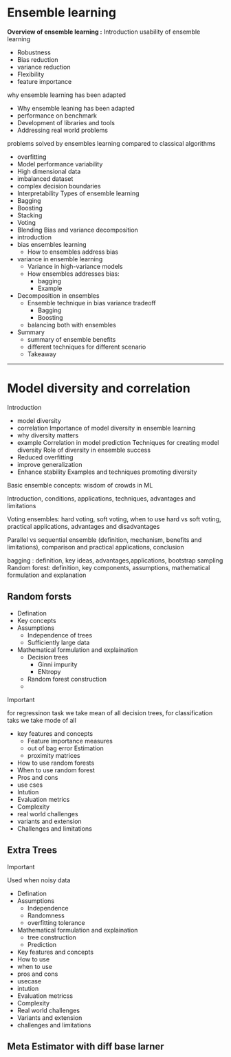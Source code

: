 # Ensemble learning

**Overview of ensemble learning :**
Introduction
usability of ensemble learning
  - Robustness
  - Bias reduction
  - variance reduction
  - Flexibility
  - feature importance
    
why ensemble learning has been adapted
  - Why ensemble leaning has been adapted
  - performance on benchmark
  - Development of libraries and tools
  - Addressing real world problems
  
problems solved by ensembles learning compared to classical algorithms
  - overfitting
  - Model performance variability
  - High dimensional data
  - imbalanced dataset
  - complex decision boundaries
  - Interpretability
Types of ensemble learning
  - Bagging
  - Boosting
  - Stacking
  - Voting
  - Blending
Bias and variance decomposition
  - introduction
  - bias ensembles learning
    - How to ensembles address bias
  - variance in ensemble learning
    - Variance in high-variance models
    - How ensembles addresses bias:
      - bagging
      - Example
  - Decomposition in ensembles
    - Ensemble technique in bias variance tradeoff
      - Bagging
      - Boosting
    - balancing both with ensembles
  - Summary
    - summary of ensemble benefits
    - different techniques for different scenario
    - Takeaway
---
# Model diversity and correlation

Introduction
  - model diversity
  - correlation
Importance of model diversity in ensemble learning
  - why diversity matters
  - example
Correlation in model prediction
Techniques for creating model diversity
Role of diversity in ensemble success
  - Reduced overfitting
  - improve generalization
  - Enhance stability
Examples and techniques promoting diversity
  
Basic ensemble concepts: wisdom of crowds in ML

Introduction, conditions, applications, techniques, advantages and limitations

Voting ensembles: hard voting, soft voting, when to use hard vs soft voting, practical applications, advantages and disadvantages

Parallel vs sequential ensemble (definition, mechanism, benefits and limitations), comparison and practical applications, conclusion 

bagging : definition, key ideas, advantages,applications, bootstrap sampling
Random forest: definition, key components, assumptions, mathematical formulation and explanation

## Random forsts
- Defination
- Key concepts
- Assumptions
  - Independence of trees
  - Sufficiently large data
- Mathematical formulation and explaination
  - Decision trees
    - Ginni impurity
    - ENtropy
  - Random forest construction
  - 
> [!IMPORTANT]
> for regressinon task  we take mean of all decision trees,
> for classification taks we take mode of all

- key features and concepts
  - Feature importance measures
  - out of bag error Estimation
  - proximity matrices
- How to use random forests
- When to use random forest
- Pros and cons
- use cses
- Intution
- Evaluation metrics
- Complexity
- real world challenges
- variants and extension
- Challenges and limitations

## Extra Trees

> [!IMPORTANT]
> Used when noisy data


- Defination
- Assumptions
  - Independence
  - Randomness
  - overfitting tolerance
- Mathematical formulation and explaination
  - tree construction
  - Prediction
- Key features and concepts
- How to use
- when to use
- pros and cons
- usecase
- intution
- Evaluation metricss
- Complexity
- Real world challenges
- Variants and extension
- challenges and limitations

## Meta Estimator with diff base larner

